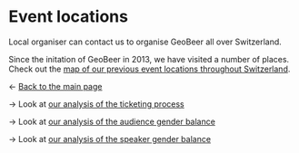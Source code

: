 # Event locations

Local organiser can contact us to organise GeoBeer all over Switzerland.

Since the initation of GeoBeer in 2013, we have visited a number of places. Check out the [map of our previous event locations throughout Switzerland](geobeer-map/index.html).

&larr; [Back to the main page](index.md)

&rarr; Look at [our analysis of the ticketing process](ticketing.md)

&rarr; Look at [our analysis of the audience gender balance](gender-balance-audience.md)

&rarr; Look at [our analysis of the speaker gender balance](gender-balance-speakers.md)

